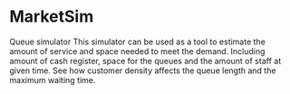 # MarketSim
Queue simulator
This simulator can be used as a tool to estimate the amount of service and space needed to meet the demand. Including amount of cash register, space for the queues and the amount of staff at given time. See how customer density affects the queue length and the maximum waiting time.
